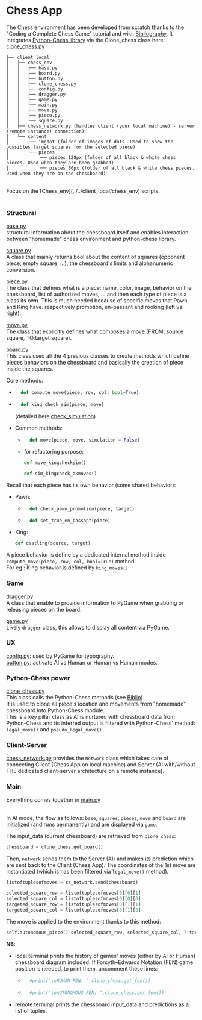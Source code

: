 # Chess App

The Chess environment has been developed from scratch thanks to the "Coding a Complete Chess Game" tutorial and wiki: [Bibliography](../Biblio.md).
It integrates [Python-Chess library](https://python-chess.readthedocs.io/en) via the Clone_chess class here: [clone_chess.py](../../client_local/chess_env/clone_chess.py)

```text
├── client_local
│   ├── chess_env
│   │   ├── base.py
│   │   ├── board.py
│   │   ├── button.py
│   │   ├── clone_chess.py
│   │   ├── config.py
│   │   ├── dragger.py
│   │   ├── game.py
│   │   ├── main.py
│   │   ├── move.py
│   │   ├── piece.py
│   │   └── square.py
│   ├── chess_network.py (handles client (your local machine) - server (remote instance) connection)
│   └── content
│       ├── imgdot (folder of images of dots. Used to show the possibles target squares for the selected piece)
│       └── pieces
│           ├── pieces_128px (folder of all black & white chess pieces. Used when they are been grabbed)
│           └── pieces_80px (folder of all black & white chess pieces. Used when they are on the chessboard)

```
<br>
Focus on the [Chess_env](../../client_local/chess_env) scripts.<br>
<br>

### Structural<br>

[base.py](../../client_local/chess_env/base.py)<br>
structural information about the chessboard itself and enables interaction between "homemade" chess environment and python-chess library.<br>

[square.py](../../client_local/chess_env/square.py)<br>
A class that mainly returns bool about the content of squares (opponent piece, empty square, ...), the chessboard's limits and alphanumeric conversion.<br>

[piece.py](../../client_local/chess_env/piece.py)<br>
The class that defines what is a piece: name, color, image, behavior on the chessboard, list of authorized moves, ... and then each type of piece is a class its own. This is much needed because of specific moves that Pawn and King have. respectively promotion, en-passant and rooking (left vs right).

[move.py](../../client_local/chess_env/move.py)<br>
The class that explicitly defines what composes a move (FROM: source square, TO:target square).

[board.py](../../client_local/chess_env/board.py)<br>
This class used all the 4 previous classes to create methods which define pieces behaviors on the chessboard and basically the creation of piece inside the squares.<br>

Core methods:
- ```python
    def compute_move(piece, row, col, bool=True)
    ```
- ```python
    def king_check_sim(piece, move)
    ```
    (detailed here [check_simulation](check_simulation.md))

- Common methods:
    - ```python
        def move(piece, move, simulation = False)
        ```
    - for refactoring purpose:
        ```python
        def move_kingchecksim()
        ```
        ```python
        def sim_kingcheck_okmoves()
        ```

Recall that each piece has its own behavior (some shared behavior):

- Pawn:
    - ```python
        def check_pawn_promotion(piece, target)
        ```
    - ```python
        def set_true_en_passant(piece)
        ```
- King:
    ```python
    def castling(source, target)
    ```

A piece behavior is define by a dedicated internal method inside ```compute_move(piece, row, col, bool=True)``` method.<br>
For eg.: King behavior is defined by ```king_moves()```.

### Game

[dragger.py](../../client_local/chess_env/dragger.py)<br>
A class that enable to provide information to PyGame when grabbing or releasing pieces on the board.

[game.py](../../client_local/chess_env/game.py)<br>
Likely ````dragger```` class, this allows to display all content via PyGame.

### UX<br>
[config.py](../../client_local/chess_env/config.py): used by PyGame for typography.<br>
[button.py](../../client_local/chess_env/button.py): activate AI vs Human or Human vs Human modes.<br>

### Python-Chess power
[clone_chess.py](../../client_local/chess_env/clone_chess.py)<br>
This class calls the Python-Chess methods (see [Biblio](../Biblio.md)).<br>
It is used to clone all piece's location and movements from "homemade" chessboard into Python-Chess module.<br>
This is a key pillar class as AI is nurtured with chessboard data from Python-Chess and its inferred output is filtered with Python-Chess' method: ```legal_move()``` and ```pseudo_legal_move()```

### Client-Server
[chess_network.py](../../client_local/chess_network.py) provides the ```Network``` class which takes care of connecting Client (Chess App on local machine) and Server (AI with/without FHE dedicated client-server architecture on a remote instance).

### Main
Everything comes together in [main.py](../../client_local/chess_env/main.py)<br>
<br>


In AI mode, the flow as follows:
```base```, ```squares```, ```pieces```, ```move``` and ```board``` are initialized (and runs permanently) and are displayed via ```game```.

The input_data (current chessboard) are retrieved from ```clone_chess```:

```python
chessboard = clone_chess.get_board()
```

Then, ```network``` sends them to the Server (AI) and makes its prediction which are sent back to the Client (Chess App). The coordinates of the 1st move are instantiated (which is has been filtered via ```legal_move()``` method).
```python
listoftuplesofmoves = cs_network.send(chessboard)

selected_square_row = listoftuplesofmoves[0][0][1]
selected_square_col = listoftuplesofmoves[0][0][0]
targeted_square_row = listoftuplesofmoves[0][1][1]
targeted_square_col = listoftuplesofmoves[0][1][0]
```

The move is applied to the environment thanks to this method:

```python
self.autonomous_piece(7-selected_square_row, selected_square_col, 7-targeted_square_row, targeted_square_col, board, game, clone_chess, screenplay)
```

**NB**:
- local terminal prints the history of games' moves (either by AI or Human) chessboard diagram included. If Forsyth–Edwards Notation (FEN) game position is needed, to print them, uncomment these lines: 
    - ```python
        #print("\nHUMAN FEN: ",clone_chess.get_fen())
        ```
    - ```python
        #print("\nAUTONOMOUS FEN: ",clone_chess.get_fen())
        ```
- remote terminal prints the chessboard input_data and predictions as a list of tuples.



